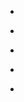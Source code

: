 <ul class="ant-rate">
    <li class="ant-rate__star-wrap">
        <div class="ant-rate__half-star"></div>
        <div class="ant-rate__full-star"></div>
    </li>
    <li class="ant-rate__star-wrap">
        <div class="ant-rate__half-star"></div>
        <div class="ant-rate__full-star"></div>
    </li>
    <li class="ant-rate__star-wrap">
        <div class="ant-rate__half-star"></div>
        <div class="ant-rate__full-star"></div>
    </li>
    <li class="ant-rate__star-wrap">
        <div class="ant-rate__half-star"></div>
        <div class="ant-rate__full-star"></div>
    </li>
    <li class="ant-rate__star-wrap">
        <div class="ant-rate__half-star"></div>
        <div class="ant-rate__full-star"></div>
    </li>
</ul>